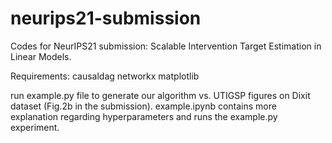 # neurips21-submission
Codes for NeurIPS21 submission: Scalable Intervention Target Estimation in Linear Models.

Requirements:
causaldag
networkx
matplotlib

run example.py file to generate our algorithm vs. UTIGSP figures on Dixit dataset (Fig.2b in the submission).
example.ipynb contains more explanation regarding hyperparameters and runs the example.py experiment.
